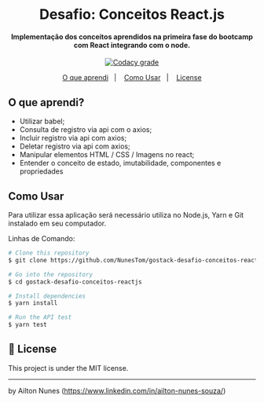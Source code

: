 <h1 align="center">
    Desafio: Conceitos React.js
</h1>
<h4 align="center">
  Implementação dos conceitos aprendidos na primeira fase do bootcamp com React integrando com o node.
</h4>

<p align="center">
  <a href="https://app.codacy.com/manual/NunesTom/gostack-desafio-conceitos-reactjs?utm_source=github.com&utm_medium=referral&utm_content=NunesTom/gostack-desafio-conceitos-reactjs&utm_campaign=Badge_Grade_Dashboard">
    <img alt="Codacy grade" src="https://api.codacy.com/project/badge/Grade/e10c9d0bf08b4a779e65473641e98895">
  </a>
</p>

<p align="center">
  <a href="#o-que-aprendi">O que aprendi</a>&nbsp;&nbsp;&nbsp;|&nbsp;&nbsp;&nbsp;
  <a href="#como-usar">Como Usar</a>&nbsp;&nbsp;&nbsp;|&nbsp;&nbsp;&nbsp;
  <a href="#memo-license">License</a>
</p>

## O que aprendi?
- Utilizar babel;
- Consulta de registro via api com o axios;
- Incluir registro via api com axios;
- Deletar registro via api com axios;
- Manipular elementos HTML / CSS / Imagens no react;
- Entender o conceito de estado, imutabilidade, componentes e propriedades

## Como Usar
Para utilizar essa aplicação será necessário utiliza no Node.js, Yarn e Git instalado em seu computador.  

Linhas de Comando:

```bash
# Clone this repository
$ git clone https://github.com/NunesTom/gostack-desafio-conceitos-reactjs.git

# Go into the repository
$ cd gostack-desafio-conceitos-reactjs

# Install dependencies
$ yarn install

# Run the API test
$ yarn test
```
## :memo: License
This project is under the MIT license.

---

by Ailton Nunes (https://www.linkedin.com/in/ailton-nunes-souza/)

